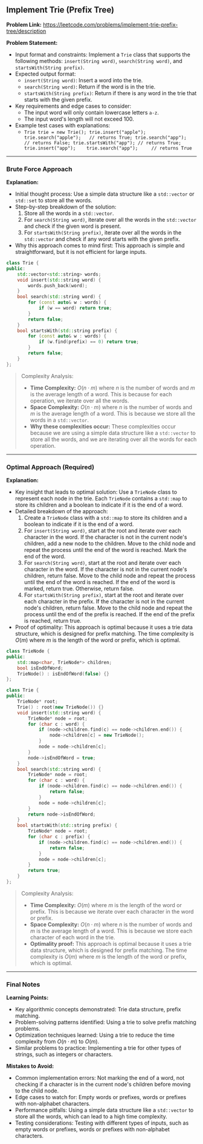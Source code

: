 ## Implement Trie (Prefix Tree)

**Problem Link:** https://leetcode.com/problems/implement-trie-prefix-tree/description

**Problem Statement:**
- Input format and constraints: Implement a `Trie` class that supports the following methods: `insert(String word)`, `search(String word)`, and `startsWith(String prefix)`. 
- Expected output format: 
    - `insert(String word)`: Insert a word into the trie.
    - `search(String word)`: Return if the word is in the trie.
    - `startsWith(String prefix)`: Return if there is any word in the trie that starts with the given prefix.
- Key requirements and edge cases to consider:
    - The input word will only contain lowercase letters `a-z`.
    - The input word's length will not exceed 100.
- Example test cases with explanations:
    - `Trie trie = new Trie(); trie.insert("apple"); trie.search("apple");   // returns True; trie.search("app");     // returns False; trie.startsWith("app"); // returns True; trie.insert("app");    trie.search("app");     // returns True`

---

### Brute Force Approach

**Explanation:**
- Initial thought process: Use a simple data structure like a `std::vector` or `std::set` to store all the words.
- Step-by-step breakdown of the solution:
    1. Store all the words in a `std::vector`.
    2. For `search(String word)`, iterate over all the words in the `std::vector` and check if the given word is present.
    3. For `startsWith(String prefix)`, iterate over all the words in the `std::vector` and check if any word starts with the given prefix.
- Why this approach comes to mind first: This approach is simple and straightforward, but it is not efficient for large inputs.

```cpp
class Trie {
public:
    std::vector<std::string> words;
    void insert(std::string word) {
        words.push_back(word);
    }
    bool search(std::string word) {
        for (const auto& w : words) {
            if (w == word) return true;
        }
        return false;
    }
    bool startsWith(std::string prefix) {
        for (const auto& w : words) {
            if (w.find(prefix) == 0) return true;
        }
        return false;
    }
};
```

> Complexity Analysis:
> - **Time Complexity:** $O(n \cdot m)$ where $n$ is the number of words and $m$ is the average length of a word. This is because for each operation, we iterate over all the words.
> - **Space Complexity:** $O(n \cdot m)$ where $n$ is the number of words and $m$ is the average length of a word. This is because we store all the words in a `std::vector`.
> - **Why these complexities occur:** These complexities occur because we are using a simple data structure like a `std::vector` to store all the words, and we are iterating over all the words for each operation.

---

### Optimal Approach (Required)

**Explanation:**
- Key insight that leads to optimal solution: Use a `TrieNode` class to represent each node in the trie. Each `TrieNode` contains a `std::map` to store its children and a boolean to indicate if it is the end of a word.
- Detailed breakdown of the approach:
    1. Create a `TrieNode` class with a `std::map` to store its children and a boolean to indicate if it is the end of a word.
    2. For `insert(String word)`, start at the root and iterate over each character in the word. If the character is not in the current node's children, add a new node to the children. Move to the child node and repeat the process until the end of the word is reached. Mark the end of the word.
    3. For `search(String word)`, start at the root and iterate over each character in the word. If the character is not in the current node's children, return false. Move to the child node and repeat the process until the end of the word is reached. If the end of the word is marked, return true. Otherwise, return false.
    4. For `startsWith(String prefix)`, start at the root and iterate over each character in the prefix. If the character is not in the current node's children, return false. Move to the child node and repeat the process until the end of the prefix is reached. If the end of the prefix is reached, return true.
- Proof of optimality: This approach is optimal because it uses a trie data structure, which is designed for prefix matching. The time complexity is $O(m)$ where $m$ is the length of the word or prefix, which is optimal.

```cpp
class TrieNode {
public:
    std::map<char, TrieNode*> children;
    bool isEndOfWord;
    TrieNode() : isEndOfWord(false) {}
};

class Trie {
public:
    TrieNode* root;
    Trie() : root(new TrieNode()) {}
    void insert(std::string word) {
        TrieNode* node = root;
        for (char c : word) {
            if (node->children.find(c) == node->children.end()) {
                node->children[c] = new TrieNode();
            }
            node = node->children[c];
        }
        node->isEndOfWord = true;
    }
    bool search(std::string word) {
        TrieNode* node = root;
        for (char c : word) {
            if (node->children.find(c) == node->children.end()) {
                return false;
            }
            node = node->children[c];
        }
        return node->isEndOfWord;
    }
    bool startsWith(std::string prefix) {
        TrieNode* node = root;
        for (char c : prefix) {
            if (node->children.find(c) == node->children.end()) {
                return false;
            }
            node = node->children[c];
        }
        return true;
    }
};
```

> Complexity Analysis:
> - **Time Complexity:** $O(m)$ where $m$ is the length of the word or prefix. This is because we iterate over each character in the word or prefix.
> - **Space Complexity:** $O(n \cdot m)$ where $n$ is the number of words and $m$ is the average length of a word. This is because we store each character of each word in the trie.
> - **Optimality proof:** This approach is optimal because it uses a trie data structure, which is designed for prefix matching. The time complexity is $O(m)$ where $m$ is the length of the word or prefix, which is optimal.

---

### Final Notes

**Learning Points:**
- Key algorithmic concepts demonstrated: Trie data structure, prefix matching.
- Problem-solving patterns identified: Using a trie to solve prefix matching problems.
- Optimization techniques learned: Using a trie to reduce the time complexity from $O(n \cdot m)$ to $O(m)$.
- Similar problems to practice: Implementing a trie for other types of strings, such as integers or characters.

**Mistakes to Avoid:**
- Common implementation errors: Not marking the end of a word, not checking if a character is in the current node's children before moving to the child node.
- Edge cases to watch for: Empty words or prefixes, words or prefixes with non-alphabet characters.
- Performance pitfalls: Using a simple data structure like a `std::vector` to store all the words, which can lead to a high time complexity.
- Testing considerations: Testing with different types of inputs, such as empty words or prefixes, words or prefixes with non-alphabet characters.